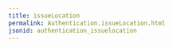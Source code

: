 ```yaml
---
title: issueLocation
permalink: Authentication.issueLocation.html
jsonid: authentication_issuelocation
---
```

